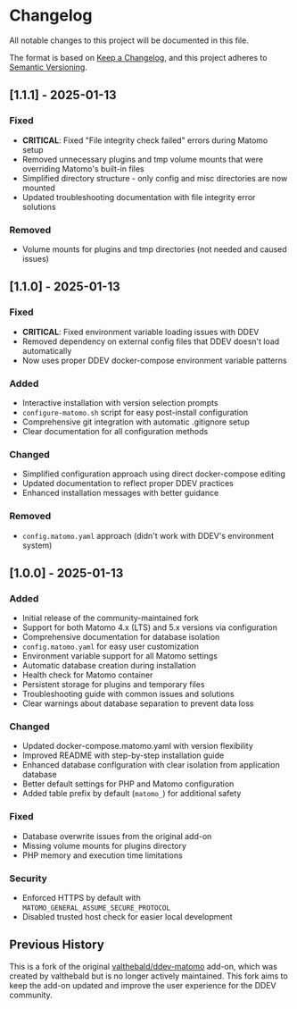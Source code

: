 # Changelog

All notable changes to this project will be documented in this file.

The format is based on [Keep a Changelog](https://keepachangelog.com/en/1.0.0/),
and this project adheres to [Semantic Versioning](https://semver.org/spec/v2.0.0.html).

## [1.1.1] - 2025-01-13

### Fixed
- **CRITICAL**: Fixed "File integrity check failed" errors during Matomo setup
- Removed unnecessary plugins and tmp volume mounts that were overriding Matomo's built-in files
- Simplified directory structure - only config and misc directories are now mounted
- Updated troubleshooting documentation with file integrity error solutions

### Removed
- Volume mounts for plugins and tmp directories (not needed and caused issues)

## [1.1.0] - 2025-01-13

### Fixed
- **CRITICAL**: Fixed environment variable loading issues with DDEV
- Removed dependency on external config files that DDEV doesn't load automatically
- Now uses proper DDEV docker-compose environment variable patterns

### Added
- Interactive installation with version selection prompts
- `configure-matomo.sh` script for easy post-install configuration
- Comprehensive git integration with automatic .gitignore setup
- Clear documentation for all configuration methods

### Changed
- Simplified configuration approach using direct docker-compose editing
- Updated documentation to reflect proper DDEV practices
- Enhanced installation messages with better guidance

### Removed
- `config.matomo.yaml` approach (didn't work with DDEV's environment system)

## [1.0.0] - 2025-01-13

### Added
- Initial release of the community-maintained fork
- Support for both Matomo 4.x (LTS) and 5.x versions via configuration
- Comprehensive documentation for database isolation
- `config.matomo.yaml` for easy user customization
- Environment variable support for all Matomo settings
- Automatic database creation during installation
- Health check for Matomo container
- Persistent storage for plugins and temporary files
- Troubleshooting guide with common issues and solutions
- Clear warnings about database separation to prevent data loss

### Changed
- Updated docker-compose.matomo.yaml with version flexibility
- Improved README with step-by-step installation guide
- Enhanced database configuration with clear isolation from application database
- Better default settings for PHP and Matomo configuration
- Added table prefix by default (`matomo_`) for additional safety

### Fixed
- Database overwrite issues from the original add-on
- Missing volume mounts for plugins directory
- PHP memory and execution time limitations

### Security
- Enforced HTTPS by default with `MATOMO_GENERAL_ASSUME_SECURE_PROTOCOL`
- Disabled trusted host check for easier local development

## Previous History

This is a fork of the original [valthebald/ddev-matomo](https://github.com/valthebald/ddev-matomo) add-on, which was created by valthebald but is no longer actively maintained. This fork aims to keep the add-on updated and improve the user experience for the DDEV community.
